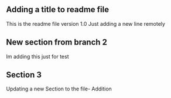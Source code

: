 ## Adding a title to readme file
This is the readme file version 1.0
Just adding a new line remotely

## New section from branch 2
Im adding this just for test

## Section 3
Updating a new Section to the file- Addition